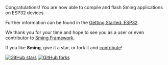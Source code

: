 Congratulations! You are now able to compile and flash Sming applications on ESP32 devices.

Further information can be found in the [Getting Started: ESP32](https://sming.readthedocs.io/en/latest/arch/esp32/getting-started/index.html).

We thank you for your time and hope to see you as a user or even contributor to [Sming Framework](https://github.com/SmingHub/Sming/).

If you like **Sming**, give it a star, or fork it and [contribute](https://github.com/SmingHub/Sming#contribute)!

[![GitHub stars](https://img.shields.io/github/stars/SmingHub/Sming.svg?style=social&label=Star)](https://github.com/SmingHub/Sming/stargazers)
[![GitHub forks](https://img.shields.io/github/forks/SmingHub/Sming.svg?style=social&label=Fork)](https://github.com/SmingHub/Sming/network)
